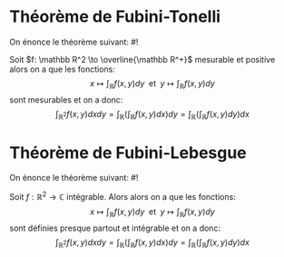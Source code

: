 # Théorème de Fubini-Tonelli
On énonce le théorème suivant: #!

Soit $f: \mathbb R^2 \to \overline{\mathbb R^+}$ mesurable et positive alors on a que les fonctions: $$x \mapsto \int_\mathbb Rf(x,y)dy \;\text{ et }\; y \mapsto \int_\mathbb Rf(x,y)dy$$ sont mesurables et on a donc:
$$\int_{\mathbb R^2}f(x,y)dxdy = \int_{\mathbb R}\left(\int_{\mathbb R}f(x,y)dx\right)dy = \int_{\mathbb R}\left(\int_{\mathbb R}f(x,y)dy\right)dx$$
<!--ID: 1710449925500-->



# Théorème de Fubini-Lebesgue
On énonce le théorème suivant: #!

Soit $f: \mathbb R^2 \to \mathbb C$ intégrable. Alors  alors on a que les fonctions: $$x \mapsto \int_\mathbb Rf(x,y)dy \;\text{ et }\; y \mapsto \int_\mathbb Rf(x,y)dy$$ sont définies presque partout et intégrable et on a donc:
$$\int_{\mathbb R^2}f(x,y)dxdy = \int_{\mathbb R}\left(\int_{\mathbb R}f(x,y)dx\right)dy = \int_{\mathbb R}\left(\int_{\mathbb R}f(x,y)dy\right)dx$$
<!--ID: 1710449925507-->
